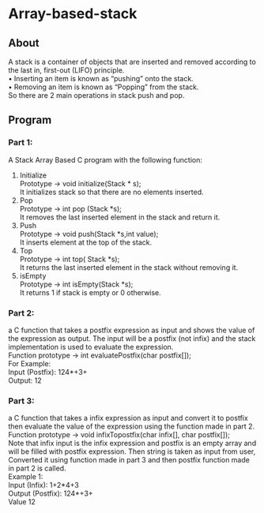 # Array-based-stack
## About
A stack is a container of objects that are inserted and removed according
to the last in, first-out (LIFO) principle.<br>
• Inserting an item is known as “pushing” onto the stack.<br>
• Removing an item is known as “Popping” from the stack.<br>
So there are 2 main operations in stack push and pop.
## Program
### Part 1:
A Stack Array Based C program with the following function:
1. Initialize<br>
Prototype -> void initialize(Stack * s);<br>
It initializes stack so that there are no elements inserted.
2. Pop<br>
Prototype -> int pop (Stack *s);<br>
It removes the last inserted element in the stack and return it.
3. Push<br>
Prototype  -> void push(Stack *s,int value);<br>
It inserts element at the top of the stack.
4. Top<br>
Prototype  -> int top( Stack *s);<br>
It returns the last inserted element in the stack without removing it.
5. isEmpty<br>
Prototype  -> int isEmpty(Stack *s);<br>
It returns 1 if stack is empty or 0 otherwise.
### Part 2:
a C function that takes a postfix expression as
input and shows the value of the expression as output.
The input will be a postfix (not infix) and the stack
implementation is used to evaluate the expression.<br>
Function prototype -> int evaluatePostfix(char postfix[]);<br>
For Example:<br>
Input (Postfix): 124\*\+3+ <br>
Output: 12<br>
### Part 3:
a C function that takes a infix expression as
input and convert it to postfix then evaluate the value of the expression
using the function made in part 2.<br>
Function prototype -> void infixTopostfix(char infix[], char postfix[]);<br>
Note that infix input is the infix expression and postfix is an empty array and will be filled with postfix expression.
Then string is taken as input from user, Converted it using function made in part 3 and then postfix function made in part 2 is called.<br>
Example 1:<br>
Input (Infix): 1+2\*4+3 <br>
Output (Postfix): 124\*\+3+<br>
Value 12<br>
